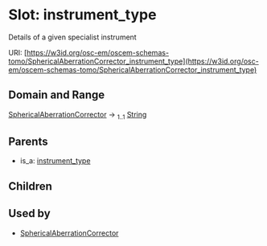 
# Slot: instrument_type

Details of a given specialist instrument

URI: [https://w3id.org/osc-em/oscem-schemas-tomo/SphericalAberrationCorrector_instrument_type](https://w3id.org/osc-em/oscem-schemas-tomo/SphericalAberrationCorrector_instrument_type)


## Domain and Range

[SphericalAberrationCorrector](SphericalAberrationCorrector.md) &#8594;  <sub>1..1</sub> [String](types/String.md)

## Parents

 *  is_a: [instrument_type](instrument_type.md)

## Children


## Used by

 * [SphericalAberrationCorrector](SphericalAberrationCorrector.md)
